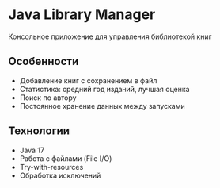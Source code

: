 # Java Library Manager
Консольное приложение для управления библиотекой книг

## Особенности
- Добавление книг с сохранением в файл
- Статистика: средний год изданий, лучшая оценка
- Поиск по автору
- Постоянное хранение данных между запусками

## Технологии
- Java 17
- Работа с файлами (File I/O)
- Try-with-resources
- Обработка исключений
